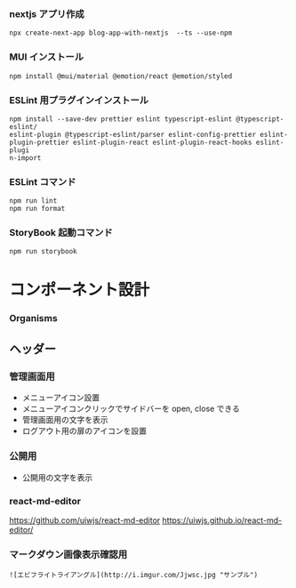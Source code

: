 ### nextjs アプリ作成

```
npx create-next-app blog-app-with-nextjs  --ts --use-npm
```

### MUI インストール

```
npm install @mui/material @emotion/react @emotion/styled
```

### ESLint 用プラグインインストール

```
npm install --save-dev prettier eslint typescript-eslint @typescript-eslint/
eslint-plugin @typescript-eslint/parser eslint-config-prettier eslint-plugin-prettier eslint-plugin-react eslint-plugin-react-hooks eslint-plugi
n-import
```

### ESLint コマンド

```
npm run lint
npm run format
```

### StoryBook 起動コマンド

```
npm run storybook
```

# コンポーネント設計

### Organisms

## ヘッダー

### 管理画面用

- メニューアイコン設置
- メニューアイコンクリックでサイドバーを open, close できる
- 管理画面用の文字を表示
- ログアウト用の扉のアイコンを設置

### 公開用

- 公開用の文字を表示

### react-md-editor

https://github.com/uiwjs/react-md-editor
https://uiwjs.github.io/react-md-editor/

### マークダウン画像表示確認用

```
![エビフライトライアングル](http://i.imgur.com/Jjwsc.jpg "サンプル")
```
